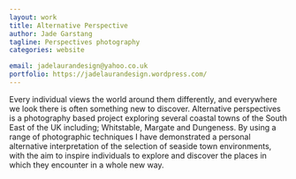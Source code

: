 ```yaml
---
layout: work
title: Alternative Perspective
author: Jade Garstang
tagline: Perspectives photography
categories: website

email: jadelaurandesign@yahoo.co.uk
portfolio: https://jadelaurandesign.wordpress.com/
---
```


Every individual views the world around them differently, and everywhere we look there is often something new to discover. Alternative perspectives is a photography based project exploring several coastal towns of the South East of the UK including; Whitstable, Margate and Dungeness. By using a range of photographic techniques I have demonstrated a personal alternative interpretation of the selection of seaside town environments, with the aim to inspire individuals to explore and discover the places in which they encounter in a whole new way.